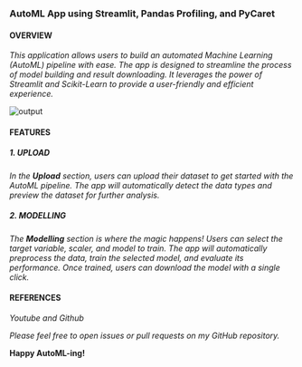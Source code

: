 ### AutoML App using Streamlit, Pandas Profiling, and PyCaret

#### OVERVIEW

<i>This application allows users to build an automated Machine Learning (AutoML) pipeline with ease. The app is designed to streamline the process of model building and result downloading. It leverages the power of Streamlit and Scikit-Learn to provide a user-friendly and efficient experience.</i>


![output](https://github.com/jeyasri-senthil/Automated-ML-App/assets/108861190/138767a3-a1db-4b30-81cd-0855b0ce1fd5)



#### FEATURES

##### 1. UPLOAD
<i>In the ***Upload*** section, users can upload their dataset to get started with the AutoML pipeline. The app will automatically detect the data types and preview the dataset for further analysis.</i>

##### 2. MODELLING
<i>The ***Modelling*** section is where the magic happens! Users can select the target variable, scaler, and model to train. The app will automatically preprocess the data, train the selected model, and evaluate its performance. Once trained, users can download the model with a single click.</i>

#### REFERENCES

<i>Youtube and Github</i>

<i>Please feel free to open issues or pull requests on my GitHub repository.</i>


**Happy AutoML-ing!**
